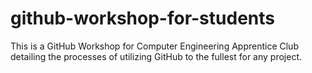 # github-workshop-for-students
This is a GitHub Workshop for Computer Engineering Apprentice Club detailing the processes of utilizing GitHub to the fullest for any project. 
